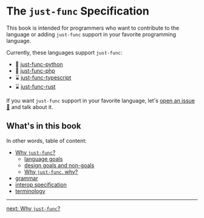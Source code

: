 # The `just-func` Specification

This book is intended for programmers who want to contribute to the language or adding `just-func` support in your favorite programming language.

Currently, these languages support `just-func`:

- 🚧 [just-func-python](https://github.com/justland/just-func-python)
- 🚧 [just-func-php](https://github.com/justland/just-func-php)
- ⌛️ [just-func-typescript](https://github.com/justland/just-func-typescript)
- ⌛️ [just-func-rust](https://github.com/justland/just-func-rust)

If you want `just-func` support in your favorite language,
let's [open an issue 🎫](https://github.com/justland/just-func/issues) and talk about it.

## What's in this book

In other words, table of content:

- [Why `just-func`?](./1.0.0-why-just-func.md)
  - [language goals](./1.1.0-language-goals.md)
  - [design goals and non-goals](./1.2.0-design-goals.md)
  - [Why `just-func`, why?](./1.3.0-design-choices.md)
- [grammar](./grammar.md)
- [interop specification](./interop-specification.md)
- [terminology](./terminology.md)

---

[next: Why `just-func`?](./1.0.0-why-just-func.md)
